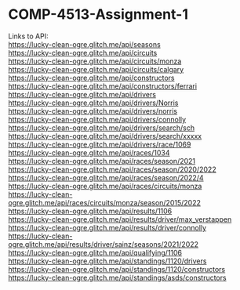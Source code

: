 # COMP-4513-Assignment-1
Links to API:<br />
https://lucky-clean-ogre.glitch.me/api/seasons <br />
https://lucky-clean-ogre.glitch.me/api/circuits <br />
https://lucky-clean-ogre.glitch.me/api/circuits/monza <br />
https://lucky-clean-ogre.glitch.me/api/circuits/calgary <br />
https://lucky-clean-ogre.glitch.me/api/constructors <br />
https://lucky-clean-ogre.glitch.me/api/constructors/ferrari <br />
https://lucky-clean-ogre.glitch.me/api/drivers <br />
https://lucky-clean-ogre.glitch.me/api/drivers/Norris <br />
https://lucky-clean-ogre.glitch.me/api/drivers/norris <br />
https://lucky-clean-ogre.glitch.me/api/drivers/connolly <br />
https://lucky-clean-ogre.glitch.me/api/drivers/search/sch <br />
https://lucky-clean-ogre.glitch.me/api/drivers/search/xxxxx <br />
https://lucky-clean-ogre.glitch.me/api/drivers/race/1069 <br />
https://lucky-clean-ogre.glitch.me/api/races/1034 <br />
https://lucky-clean-ogre.glitch.me/api/races/season/2021 <br />
https://lucky-clean-ogre.glitch.me/api/races/season/2020/2022 <br />
https://lucky-clean-ogre.glitch.me/api/races/season/2022/4 <br />
https://lucky-clean-ogre.glitch.me/api/races/circuits/monza <br />
https://lucky-clean-ogre.glitch.me/api/races/circuits/monza/season/2015/2022 <br />
https://lucky-clean-ogre.glitch.me/api/results/1106 <br />
https://lucky-clean-ogre.glitch.me/api/results/driver/max_verstappen <br />
https://lucky-clean-ogre.glitch.me/api/results/driver/connolly <br />
https://lucky-clean-ogre.glitch.me/api/results/driver/sainz/seasons/2021/2022 <br />
https://lucky-clean-ogre.glitch.me/api/qualifying/1106 <br />
https://lucky-clean-ogre.glitch.me/api/standings/1120/drivers <br />
https://lucky-clean-ogre.glitch.me/api/standings/1120/constructors <br />
https://lucky-clean-ogre.glitch.me/api/standings/asds/constructors <br />
